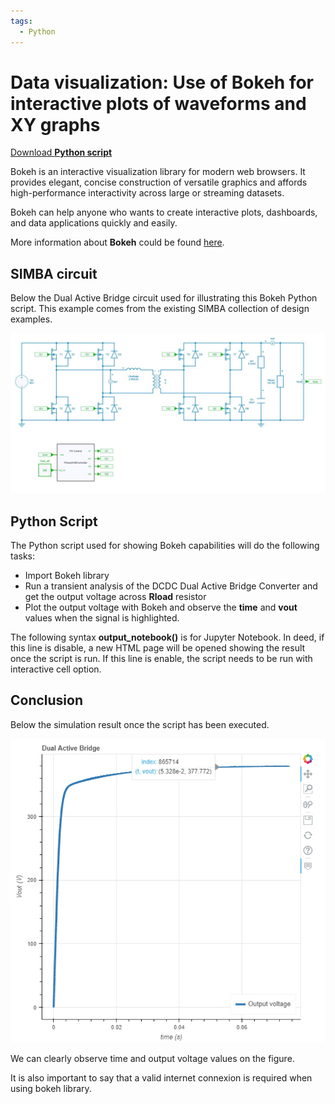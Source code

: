 ```yaml
---
tags:
  - Python
---
```


# Data visualization: Use of Bokeh for interactive plots of waveforms and XY graphs

[Download **Python script**](dataviz_bokeh.py)

Bokeh is an interactive visualization library for modern web browsers. It provides elegant, concise construction of versatile graphics and affords high-performance interactivity across large or streaming datasets. 

Bokeh can help anyone who wants to create interactive plots, dashboards, and data applications quickly and easily.

More information about **Bokeh** could be found [here](https://bokeh.org/).


## SIMBA circuit

Below the Dual Active Bridge circuit used for illustrating this Bokeh Python script. This example comes from the existing SIMBA collection of design examples.

![DAB](fig/DAB.png)


## Python Script

The Python script used for showing Bokeh capabilities will do the following tasks:

* Import Bokeh library
* Run a transient analysis of the DCDC Dual Active Bridge Converter and get the output voltage across **Rload** resistor
* Plot the output voltage with Bokeh and observe the **time** and **vout** values when the signal is highlighted. 

The following syntax **output_notebook()**  is for Jupyter Notebook. In deed, if this line is disable, a new HTML page will be opened showing the result once the script is run. 
If this line is enable, the script needs to be run with interactive cell option.


## Conclusion

Below the simulation result once the script has been executed. 

![result](fig/result2.png)

We can clearly observe time and output voltage values on the figure.

It is also important to say that a valid internet connexion is required when using bokeh library.